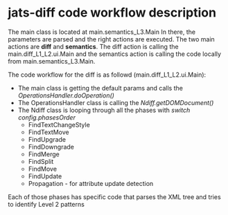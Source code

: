 # jats-diff code workflow description

The main class is located at main.semantics_L3.Main
In there, the parameters are parsed and the right actions are executed.
The two main actions are **diff** and **semantics**. 
The diff action is calling the main.diff_L1_L2.ui.Main and the semantics action is calling the
code locally from main.semantics_L3.Main.

The code workflow for the diff is as followd (main.diff_L1_L2.ui.Main):
 * The main class is getting the default params and calls the *OperationsHandler.doOperation()*
 * The OperationsHandler class is calling the *Ndiff.getDOMDocument()*
 * The Ndiff class is looping through all the phases with *switch config.phasesOrder*
   * FindTextChangeStyle
   * FindTextMove
   * FindUpgrade
   * FindDowngrade
   * FindMerge
   * FindSplit
   * FindMove
   * FindUpdate
   * Propagation - for attribute update detection
 
Each of those phases has specific code that parses the XML tree and tries to identify Level 2 patterns